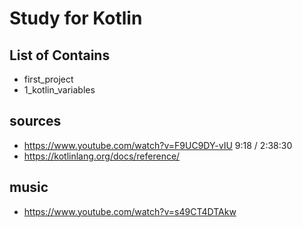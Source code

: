 # Study for Kotlin

## List of Contains
- first_project
- 1_kotlin_variables

## sources
- https://www.youtube.com/watch?v=F9UC9DY-vIU 9:18 / 2:38:30
- https://kotlinlang.org/docs/reference/

## music
- https://www.youtube.com/watch?v=s49CT4DTAkw